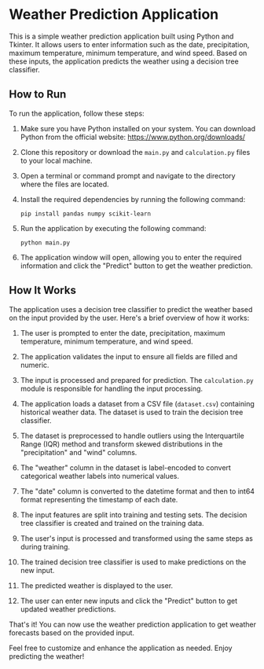  # Weather Prediction Application

This is a simple weather prediction application built using Python and Tkinter. It allows users to enter information such as the date, precipitation, maximum temperature, minimum temperature, and wind speed. Based on these inputs, the application predicts the weather using a decision tree classifier.

## How to Run

To run the application, follow these steps:

1. Make sure you have Python installed on your system. You can download Python from the official website: https://www.python.org/downloads/

2. Clone this repository or download the `main.py` and `calculation.py` files to your local machine.

3. Open a terminal or command prompt and navigate to the directory where the files are located.

4. Install the required dependencies by running the following command:

   ```shell
   pip install pandas numpy scikit-learn
   ```

5. Run the application by executing the following command:

   ```shell
   python main.py
   ```

6. The application window will open, allowing you to enter the required information and click the "Predict" button to get the weather prediction.

## How It Works

The application uses a decision tree classifier to predict the weather based on the input provided by the user. Here's a brief overview of how it works:

1. The user is prompted to enter the date, precipitation, maximum temperature, minimum temperature, and wind speed.

2. The application validates the input to ensure all fields are filled and numeric.

3. The input is processed and prepared for prediction. The `calculation.py` module is responsible for handling the input processing.

4. The application loads a dataset from a CSV file (`dataset.csv`) containing historical weather data. The dataset is used to train the decision tree classifier.

5. The dataset is preprocessed to handle outliers using the Interquartile Range (IQR) method and transform skewed distributions in the "precipitation" and "wind" columns.

6. The "weather" column in the dataset is label-encoded to convert categorical weather labels into numerical values.

7. The "date" column is converted to the datetime format and then to int64 format representing the timestamp of each date.

8. The input features are split into training and testing sets. The decision tree classifier is created and trained on the training data.

9. The user's input is processed and transformed using the same steps as during training.

10. The trained decision tree classifier is used to make predictions on the new input.

11. The predicted weather is displayed to the user.

12. The user can enter new inputs and click the "Predict" button to get updated weather predictions.

That's it! You can now use the weather prediction application to get weather forecasts based on the provided input.

Feel free to customize and enhance the application as needed. Enjoy predicting the weather!
